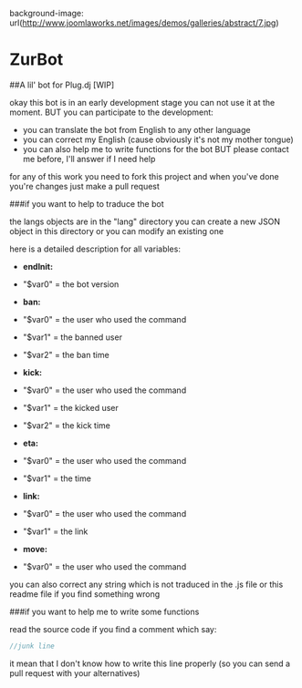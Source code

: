 background-image: url(http://www.joomlaworks.net/images/demos/galleries/abstract/7.jpg)

# ZurBot


##A lil' bot for Plug.dj [WIP]


okay this bot is in an early development stage you can not use it at the moment. 
BUT you can participate to the development:
 - you can translate the bot from English to any other language 
 - you can correct my English (cause obviously it's not my mother tongue)
 - you can also help me to write functions for the bot BUT please contact me before, I'll answer if I need help
 
for any of this work you need to fork this project and when you've done you're changes just make a pull request 


###if you want to help to traduce the bot


the langs objects are in the "lang" directory you can create a new JSON object in this directory or you can modify an existing one

here is a detailed description for all variables:	
- **endInit:**
 - "$var0" = the bot version

- **ban:**
 - "$var0" = the user who used the command
 - "$var1" = the banned user
 - "$var2" = the ban time 

- **kick:**
 - "$var0" = the user who used the command 
 - "$var1" = the kicked user
 - "$var2" = the kick time

- **eta:**
 - "$var0" = the user who used the command
 - "$var1" = the time

- **link:**
 - "$var0" = the user who used the command
 - "$var1" = the link

- **move:**
 - "$var0" = the user who used the command
	
you can also correct any string which is not traduced in the .js file or this readme file if you find something wrong 


###if you want to help me to write some functions


read the source code if you find a comment which say:

```javascript
//junk line
```

it mean that I don't know how to write this line properly (so you can send a pull request with your alternatives)